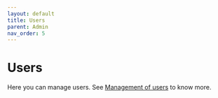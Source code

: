 ```yaml
---
layout: default
title: Users
parent: Admin
nav_order: 5
---
```


# Users

Here you can manage users. See <a href="/en/admin/users">Management of users</a> to know more.
